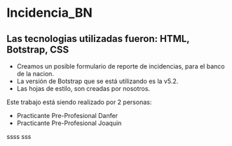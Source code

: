 # Incidencia_BN
## Las tecnologias utilizadas fueron: HTML, Botstrap, CSS
* Creamos un posible formulario de reporte de incidencias, para el banco de la nacion.
* La versión de Botstrap que se está utilizando es la v5.2.
* Las hojas de estilo, son creadas por nosotros.

Este trabajo está siendo realizado por 2 personas:
- Practicante Pre-Profesional Danfer
- Practicante Pre-Profesional Joaquin

ssss
sss
